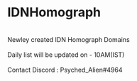 # IDNHomograph
<br>Newley created IDN Homograph Domains </br>
<br>Daily list will be updated on - 10AM(IST)</br>
<br>Contact Discord : Psyched_Alien#4964</br>

